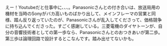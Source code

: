 えー！Youtubeだと仕事中に、、、。Panasonicさんとの付き合いは、放送局用の機材を当時のSonyがバカ高いものばかり出して、メインフレーマの営業と同様、踏ん反り返っていたのが、Panasonicさんが乱入してくださって、価格競争に持ち込んでくださった。すごく感謝している。三菱電機のダイヤトーンが、自分の音響技術者としての第一歩なら、Panasonicさんとのおつきあいが第二歩。第三歩は論理回路で設計するとこなんです。踏み出せてないかも。
